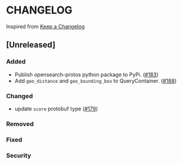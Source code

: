# CHANGELOG

Inspired from [Keep a Changelog](https://keepachangelog.com/en/1.0.0/)

## [Unreleased]
### Added
- Publish opensearch-protos python package to PyPi. ([#183](https://github.com/opensearch-project/opensearch-protobufs/pull/183))
- Add `geo_distance` and `geo_bounding_box` to QueryContainer. ([#188](https://github.com/opensearch-project/opensearch-protobufs/pull/188))

### Changed
- update `score` protobuf type ([#179](https://github.com/opensearch-project/opensearch-protobufs/pull/179))

### Removed

### Fixed

### Security
